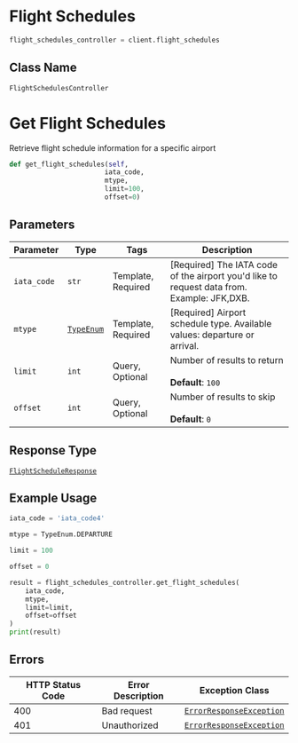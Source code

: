 # Flight Schedules

```python
flight_schedules_controller = client.flight_schedules
```

## Class Name

`FlightSchedulesController`


# Get Flight Schedules

Retrieve flight schedule information for a specific airport

```python
def get_flight_schedules(self,
                        iata_code,
                        mtype,
                        limit=100,
                        offset=0)
```

## Parameters

| Parameter | Type | Tags | Description |
|  --- | --- | --- | --- |
| `iata_code` | `str` | Template, Required | [Required] The IATA code of the airport you'd like to request data from. Example: JFK,DXB. |
| `mtype` | [`TypeEnum`](../../doc/models/type-enum.md) | Template, Required | [Required] Airport schedule type. Available values: departure or arrival. |
| `limit` | `int` | Query, Optional | Number of results to return<br><br>**Default**: `100` |
| `offset` | `int` | Query, Optional | Number of results to skip<br><br>**Default**: `0` |

## Response Type

[`FlightScheduleResponse`](../../doc/models/flight-schedule-response.md)

## Example Usage

```python
iata_code = 'iata_code4'

mtype = TypeEnum.DEPARTURE

limit = 100

offset = 0

result = flight_schedules_controller.get_flight_schedules(
    iata_code,
    mtype,
    limit=limit,
    offset=offset
)
print(result)
```

## Errors

| HTTP Status Code | Error Description | Exception Class |
|  --- | --- | --- |
| 400 | Bad request | [`ErrorResponseException`](../../doc/models/error-response-exception.md) |
| 401 | Unauthorized | [`ErrorResponseException`](../../doc/models/error-response-exception.md) |

